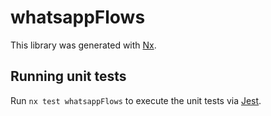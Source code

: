 # whatsappFlows

This library was generated with [Nx](https://nx.dev).

## Running unit tests

Run `nx test whatsappFlows` to execute the unit tests via [Jest](https://jestjs.io).
